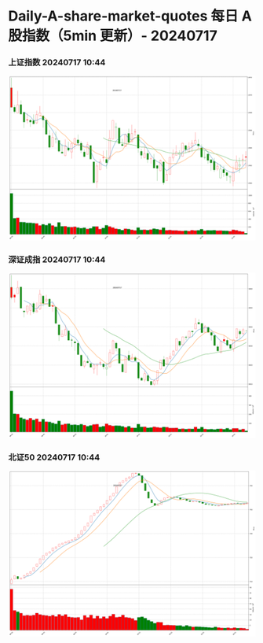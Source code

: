 
# Daily-A-share-market-quotes 每日 A 股指数（5min 更新）- 20240717

### 上证指数 20240717 10:44
![](./fig/2024/7/20240717-sh000001.png)

### 深证成指 20240717 10:44
![](./fig/2024/7/20240717-sz399001.png)

### 北证50 20240717 10:44
![](./fig/2024/7/20240717-bj899050.png)
